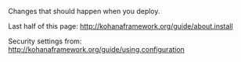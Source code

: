 Changes that should happen when you deploy.

Last half of this page: http://kohanaframework.org/guide/about.install

Security settings from: http://kohanaframework.org/guide/using.configuration
